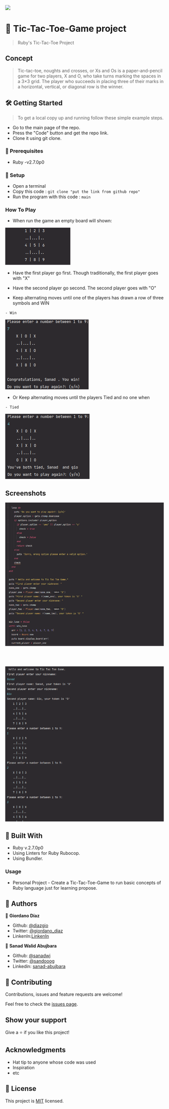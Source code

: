 ![](https://img.shields.io/badge/Microverse-blueviolet)

# 🧐 Tic-Tac-Toe-Game project

> Ruby's Tic-Tac-Toe Project

## Concept
> Tic-tac-toe, noughts and crosses, or Xs and Os is a paper-and-pencil game for two players, X and O, who take turns marking the spaces in a 3×3 grid. The player who succeeds in placing three of their marks in a horizontal, vertical, or diagonal row is the winner.
 

## 🛠 Getting Started

> To get a local copy up and running follow these simple example steps.

- Go to the main page of the repo.
- Press the "Code" button and get the repo link.
- Clone it using git clone.

### 📝 Prerequisites

- Ruby -v2.7.0p0

### 📝 Setup

 - Open a terminal
 - Copy this code : 
        ```
        git clone "put the link from github repo"
        ```
- Run the program with this code :
        ```
        main
        ```
### How To Play
   - When run the game an empty board will shown:
    
   ![screenshot](./lib/screenshot/board.png)
 
   - Have the first player go first. Though traditionally, the first player goes with "X"
    
   - Have the second player go second. The second player goes with "O"
   
   - Keep alternating moves until one of the players has drawn a row of three symbols and WIN
   
    - Win
  ![screenshot](./lib/screenshot/win.png) 
  
   - Or Keep alternating moves until the players Tied and no one when 
  
    - Tied 
  ![screenshot](./lib/screenshot/tied.png) 


## Screenshots
    
 ![screenshot](./lib/screenshot/screenshot1.png)
        
 <br>      
 <br>  

 ![screenshot](./lib/screenshot/screenshot2.png)
 ## 🔧 Built With
 
 - Ruby v.2.7.0p0
 - Using Linters for Ruby Rubocop.
 - Using Bundler.

### Usage

- Personal Project - Create a Tic-Tac-Toe-Game to run basic concepts of Ruby language just for learning propose.

## 👤 Authors

👤 **Giordano Díaz**

- Github: [@diazgio](https://github.com/diazgio)
- Twitter: [@giordano_diaz](https://twitter.com/giordano_diaz)
- LinkenIn:[LinkenIn](www.linkedin.com/in/Giordano-Diaz)

👤 **Sanad Walid Abujbara**

- Github: [@sanadwj](https://github.com/sanadwj)
- Twitter: [@sandooog](https://twitter.com/sandooog)
- Linkedin: [sanad-abujbara](https://linkedin.com/in/sanad-abujbara)

## 🤝 Contributing

Contributions, issues and feature requests are welcome!

Feel free to check the [issues page](issues/).

## Show your support

Give a ⭐️ if you like this project!

## Acknowledgments

- Hat tip to anyone whose code was used
- Inspiration
- etc

## 📝 License

This project is [MIT](lic.url) licensed.
